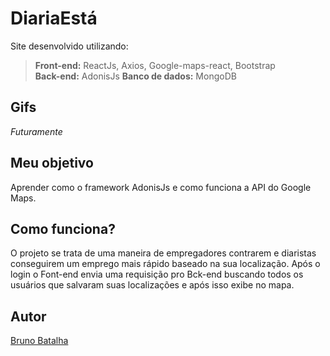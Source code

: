 # DiariaEstá

Site desenvolvido utilizando:
>**Front-end:** ReactJs, Axios, Google-maps-react, Bootstrap\
**Back-end:** AdonisJs
**Banco de dados:** MongoDB

## Gifs
_Futuramente_

## Meu objetivo
Aprender como o framework AdonisJs e como funciona a API do Google Maps.

## Como funciona?
O projeto se trata de uma maneira de empregadores contrarem e diaristas 
conseguirem um emprego mais rápido baseado na sua localização. 
Após o login o Font-end envia uma requisição pro Bck-end buscando
todos os usuários que salvaram suas localizações e após isso exibe no mapa. 

## Autor
[Bruno Batalha](https://bruno-batalha.firebaseapp.com/)
